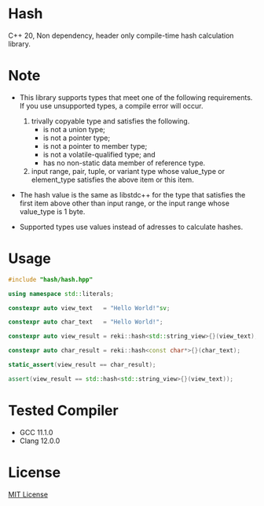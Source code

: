 # Hash

C++ 20, Non dependency, header only compile-time hash calculation library.

# Note

- This library supports types that meet one of the following requirements. If you use unsupported types, a compile error will occur.
  1. trivally copyable type and satisfies the following.
     - is not a union type;
     - is not a pointer type;
     - is not a pointer to member type;
     - is not a volatile-qualified type; and
     - has no non-static data member of reference type.
  2. input range, pair, tuple, or variant type whose value_type or element_type satisfies the above item or this item.

- The hash value is the same as libstdc++ for the type that satisfies the first item above other than input range, or the input range whose value_type is 1 byte.
- Supported types use values instead of adresses to calculate hashes.

# Usage

```cpp
#include "hash/hash.hpp"

using namespace std::literals;

constexpr auto view_text   = "Hello World!"sv;

constexpr auto char_text   = "Hello World!";

constexpr auto view_result = reki::hash<std::string_view>{}(view_text);

constexpr auto char_result = reki::hash<const char*>{}(char_text);

static_assert(view_result == char_result);

assert(view_result == std::hash<std::string_view>{}(view_text));
```

# Tested Compiler

- GCC   11.1.0
- Clang 12.0.0

# License

[MIT License](https://en.wikipedia.org/wiki/MIT_License)


